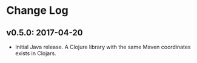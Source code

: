 # Change Log

## v0.5.0: 2017-04-20

* Initial Java release. A Clojure library with the same Maven coordinates exists in Clojars.